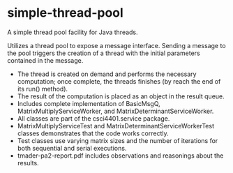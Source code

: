 # simple-thread-pool
A simple thread pool facility for Java threads.

Utilizes a thread pool to expose a message interface. Sending a message to the pool triggers the creation of a thread with the initial parameters contained in the message.

* The thread is created on demand and performs the necessary computation; once complete, the threads finishes (by reach the end of its run() method).
* The result of the computation is placed as an object in the result queue.
* Includes complete implementation of BasicMsgQ, MatrixMultiplyServiceWorker, and MatrixDeterminantServiceWorker.
* All classes are part of the csci4401.service package.
* MatrixMultiplyServiceTest and MatrixDeterminantServiceWorkerTest classes demonstrates that the code works correctly.
* Test classes use varying matrix sizes and the number of iterations for both sequential and serial executions.
* tmader-pa2-report.pdf includes observations and reasonings about the results.
